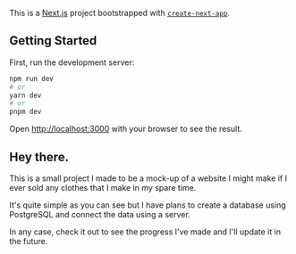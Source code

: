 This is a [Next.js](https://nextjs.org/) project bootstrapped with [`create-next-app`](https://github.com/vercel/next.js/tree/canary/packages/create-next-app).

## Getting Started

First, run the development server:

```bash
npm run dev
# or
yarn dev
# or
pnpm dev
```

Open [http://localhost:3000](http://localhost:3000) with your browser to see the result.

## Hey there.

This is a small project I made to be a mock-up of a website I might make if I ever
sold any clothes that I make in my spare time.

It's quite simple as you can see but I have plans to create a database using PostgreSQL
and connect the data using a server.

In any case, check it out to see the progress I've made and I'll update it in the future.
